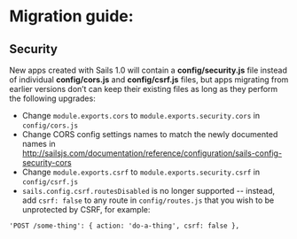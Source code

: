 # Migration guide:

## Security

New apps created with Sails 1.0 will contain a **config/security.js** file instead of individual **config/cors.js** and **config/csrf.js** files, but apps migrating from earlier versions don&rsquo;t can keep their existing files as long as they perform the following upgrades:

* Change `module.exports.cors` to `module.exports.security.cors` in `config/cors.js`
* Change CORS config settings names to match the newly documented names in http://sailsjs.com/documentation/reference/configuration/sails-config-security-cors
* Change `module.exports.csrf` to `module.exports.security.csrf` in `config/csrf.js`
* `sails.config.csrf.routesDisabled` is no longer supported -- instead, add `csrf: false` to any route in `config/routes.js` that you wish to be unprotected by CSRF, for example:

```
'POST /some-thing': { action: 'do-a-thing', csrf: false },
```
